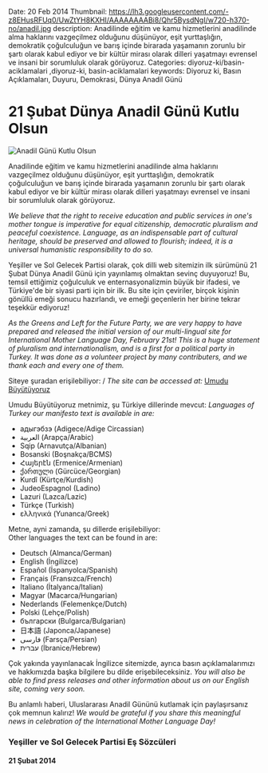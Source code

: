 Date: 20 Feb 2014
Thumbnail: https://lh3.googleusercontent.com/-z8EHusRFUq0/UwZtYH8KXHI/AAAAAAAABi8/Qhr5BysdNgI/w720-h370-no/anadil.jpg
description: Anadilinde eğitim ve kamu hizmetlerini anadilinde alma haklarını vazgeçilmez olduğunu düşünüyor, eşit yurttaşlığın, demokratik çoğulculuğun ve barış içinde birarada yaşamanın zorunlu bir şartı olarak kabul ediyor ve bir  kültür mirası olarak dilleri yaşatmayı evrensel ve insani bir sorumluluk olarak görüyoruz.
Categories: diyoruz-ki/basin-aciklamalari ,diyoruz-ki, basin-aciklamalari
keywords: Diyoruz ki, Basın Açıklamaları, Duyuru, Demokrasi, Dünya Anadil Günü 

# 21 Şubat Dünya Anadil Günü Kutlu Olsun

![Anadil Günü Kutlu Olsun](https://lh3.googleusercontent.com/-z8EHusRFUq0/UwZtYH8KXHI/AAAAAAAABi8/Qhr5BysdNgI/w720-h370-no/anadil.jpg)


Anadilinde eğitim ve kamu hizmetlerini anadilinde alma haklarını vazgeçilmez olduğunu düşünüyor, eşit yurttaşlığın, demokratik çoğulculuğun ve barış içinde birarada yaşamanın zorunlu bir şartı olarak kabul ediyor ve bir  kültür mirası olarak dilleri yaşatmayı evrensel ve insani bir sorumluluk olarak görüyoruz.
 
*We believe that the right to receive education and public services in one's mother tongue is imperative for equal citizenship, democratic pluralism and peaceful coexistence. Language, as an indispensable part of cultural heritage, should be preserved and allowed to flourish; indeed, it is a universal humanistic responsibility to do so.* 
 
Yeşiller ve Sol Gelecek Partisi olarak, çok dilli web sitemizin ilk sürümünü 21 Şubat Dünya Anadil Günü için yayınlamış olmaktan sevinç duyuyoruz! Bu, temsil ettiğimiz çoğulculuk ve enternasyonalizmin büyük bir ifadesi, ve Türkiye'de bir siyasi parti için bir ilk. Bu site için çeviriler, birçok kişinin gönüllü emeği sonucu hazırlandı, ve emeği geçenlerin her birine tekrar teşekkür ediyoruz!
 
*As the Greens and Left for the Future Party, we are very happy to have prepared and released the initial version of  our multi-lingual site for International Mother Language Day, February 21st! This is a huge statement of pluralism and internationalism, and is a first for a political party in Turkey.  It was done as a volunteer project by many contributers, and we thank each and every one of them.*
 
Siteye şuradan erişilebiliyor: / *The site can be accessed at:* [Umudu Büyütüyoruz](http://www.yesillervesolgelecek.org/bizden/umudu-buyutuyoruz#.UwZl0UKSzfA)
 
 
Umudu Büyütüyoruz metnimiz, şu Türkiye dillerinde mevcut:
*Languages of Turkey our manifesto text is available in are:*
 
- адыгэбзэ (Adigece/Adige Circassian) 
- العربية (Arapça/Arabic) 
- Sqip (Arnavutça/Albanian)
- Bosanski (Boşnakça/BCMS) 
- Հայերէն (Ermenice/Armenian) 
- ქართული (Gürcüce/Georgian) 
- Kurdî (Kürtçe/Kurdish) 
- JudeoEspagnol (Ladino)
- Lazuri (Lazca/Lazic) 
- Türkçe (Turkish) 
- ελληνικά (Yunanca/Greek)

Metne, ayni zamanda, şu dillerde erişilebiliyor:  
Other languages the text can be found in are:

- Deutsch (Almanca/German)
- English (İngilizce)
- Español (İspanyolca/Spanish)
- Français (Fransızca/French) 
- Italiano (İtalyanca/Italian)
- Magyar (Macarca/Hungarian)
- Nederlands (Felemenkçe/Dutch)
- Polski (Lehçe/Polish)
- български (Bulgarca/Bulgarian)
- 日本語 (Japonca/Japanese)
- فارسى (Farsça/Persian)
- עברית (İbranice/Hebrew)
 
Çok yakında yayınlanacak İngilizce sitemizde, ayrıca basın açıklamalarımızı ve hakkımızda başka bilgilere bu dilde erişebileceksiniz.
*You will also be able to find press releases and other information about us on our English site, coming very soon.*

Bu anlamlı haberi, Uluslararası Anadil Gününü kutlamak için paylaşırsanız çok memnun kalırız!
*We would be grateful if you share this meaningful news in celebration of the International Mother Language Day!*

### Yeşiller ve Sol Gelecek Partisi Eş Sözcüleri
#### 21 Şubat 2014

